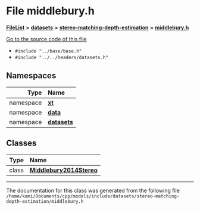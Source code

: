 

# File middlebury.h



[**FileList**](files.md) **>** [**datasets**](dir_29ff4802398ba4a572b958e731c7adb4.md) **>** [**stereo-matching-depth-estimation**](dir_e353cfd6010331702b3559c9641f7f23.md) **>** [**middlebury.h**](middlebury_8h.md)

[Go to the source code of this file](middlebury_8h_source.md)



* `#include "../base/base.h"`
* `#include "../../headers/datasets.h"`













## Namespaces

| Type | Name |
| ---: | :--- |
| namespace | [**xt**](namespacext.md) <br> |
| namespace | [**data**](namespacext_1_1data.md) <br> |
| namespace | [**datasets**](namespacext_1_1data_1_1datasets.md) <br> |


## Classes

| Type | Name |
| ---: | :--- |
| class | [**Middlebury2014Stereo**](classxt_1_1data_1_1datasets_1_1Middlebury2014Stereo.md) <br> |



















































------------------------------
The documentation for this class was generated from the following file `/home/kami/Documents/cpp/models/include/datasets/stereo-matching-depth-estimation/middlebury.h`

